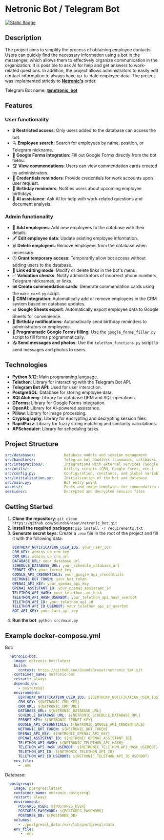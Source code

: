# Netronic Bot / Telegram Bot

[![Static Badge](https://img.shields.io/badge/MIT-Lisence?style=for-the-badge&logo=github&label=Lisense&color=yellow)](https://github.com/SoundsGreaat/netronic_bot?tab=MIT-1-ov-file)

## Description
The project aims to simplify the process of obtaining employee contacts. Users can quickly find the necessary information using a bot in the messenger, which allows them to effectively organize communication in the organization. It is possible to ask AI for help and get answers to work-related questions.
In addition, the project allows administrators to easily edit contact information to always have up-to-date employee data.
The project was implemented strictly to [**Netronic's**](https://netronic.com.ua/lp) order.

Telegram Bot name: [**@netronic_bot**](https://t.me/netronic_bot)

## Features
### User functionality
- 🔒 **Restricted access**: Only users added to the database can access the bot.
- 🔍 **Employee search**: Search for employees by name, position, or Telegram nickname.
- 📝 **Google Forms integration**: Fill out Google Forms directly from the bot menu.
- 🏆 **View commendations**: Users can view commendation cards created by administrators.
- 🔔 **Credentials reminders**: Provide credentials for work accounts upon user request.
- 🎉 **Birthday reminders**: Notifies users about upcoming employee birthdays.
- 🤖 **AI assistance**: Ask AI for help with work-related questions and document analysis.

### Admin functionality
- 💼 **Add employees**: Add new employees to the database with their details.
- 🖋️ **Edit employee data**: Update existing employee information.
- 🗑️ **Delete employees**: Remove employees from the database when necessary.
- 🕒 **Grant temporary access**: Temporarily allow bot access without adding users to the database.
- 🔗 **Link editing mode**: Modify or delete links in the bot's menu.
- ✅ **Validation checks**: Notify administrators of incorrect phone numbers, Telegram nicknames, or links.
- 🖼️ **Create commendation cards**: Generate commendation cards using the `make_card.py` script.
- 🔄 **CRM integration**: Automatically add or remove employees in the CRM system based on database updates.
- 📊 **Google Sheets export**: Automatically export employee data to Google Sheets for convenience.
- 🎂 **Birthday notifications**: Automatically send birthday reminders to administrators or employees.
- 📝 **Programmatic Google Forms filling**: Use the `google_forms_filler.py` script to fill forms programmatically.
- 📤 **Send messages and photos**: Use the `telethon_functions.py` script to send messages and photos to users.

## Technologies
- **Python 3.12**: Main programming language.
- **Telethon**: Library for interacting with the Telegram Bot API.
- **Telegram Bot API**: Used for user interaction.
- **PostgreSQL**: Database for storing employee data.
- **SQLAlchemy**: Library for database ORM and SQL operations.
- **GForms**: Library for Google Forms integration.
- **OpenAI**: Library for AI-powered assistance.
- **Pillow**: Library for image processing.
- **Cryptography**: Library for encrypting and decrypting session files.
- **RapidFuzz**: Library for fuzzy string matching and similarity calculations.
- **APScheduler**: Library for scheduling tasks.

## Project Structure
```yaml
src/database/:             Database models and session management
src/handlers/:             Telegram bot handlers (commands, callbacks, etc.)
src/integrations/:         Integrations with external services (Google Forms, CRM, etc.)
src/utils/:                Utility scripts (CRM, Google Forms, etc.)
src/config.py:             Configuration, constants, and global variables
src/initialization.py:     Initialization of the bot and database
src/main.py:               Bot entry point
assets/:                   Fonts and image templates for commendation cards
sessions/:                 Encrypted and decrypted session files
```

## Getting Started
1. **Clone the repository**: `git clone https://github.com/SoundsGreaat/netronic_bot.git`
2. **Install the required packages**: `pip install -r requirements.txt`
3. **Generate secret keys**: Create a `.env` file in the root of the project and fill it with the following data:
    ```yaml
   BIRTHDAY_NOTIFICATION_USER_IDS: your_user_ids
   CRM_KEY: admins_ua_crm_key
   CRM_URL: admins_ua_crm_url
   DATABASE_URL: your_database_url
   SCHEDULE_DATABASE_URL: your_schedule_database_url
   FERNET_KEY: your_fernet_key
   GOOGLE_API_CREDENTIALS: your_google_api_credentials
   NETRONIC_BOT_TOKEN: your_bot_token
   OPENAI_API_KEY: your_openai_api_key
   OPENAI_ASSISTANT_ID: your_openai_assistant_id
   TELETHON_API_HASH: your_telethon_api_hash
   TELETHON_API_HASH_USERBOT: your_telethon_api_hash_userbot
   TELETHON_API_ID: your_telethon_api_id
   TELETHON_API_ID_USERBOT: your_telethon_api_id_userbot
   BOT_API_KEY: your_fast_api_key
    ```
4. **Run the bot**: `python src/main.py`

## Example docker-compose.yml
Bot:
```yaml
  netronic-bot:
    image: netronic-bot:latest
    build:
      context: https://github.com/SoundsGreaat/netronic_bot.git
    container_name: netronic-bot
    restart: always
    depends_on:
      - postgresql
    environment:
      BIRTHDAY_NOTIFICATION_USER_IDS: ${BIRTHDAY_NOTIFICATION_USER_IDS}
      CRM_KEY: ${NETRONIC_CRM_KEY}
      CRM_URL: ${NETRONIC_CRM_URL}
      DATABASE_URL: ${NETRONIC_DATABASE_URL}
      SCHEDULE_DATABASE_URL: ${NETRONIC_SCHEDULE_DATABASE_URL}
      FERNET_KEY: ${NETRONIC_FERNET_KEY}
      GOOGLE_API_CREDENTIALS: ${NETRONIC_GOOGLE_API_CREDENTIALS}
      NETRONIC_BOT_TOKEN: ${NETRONIC_BOT_TOKEN}
      OPENAI_API_KEY: ${NETRONIC_OPENAI_API_KEY}
      OPENAI_ASSISTANT_ID: ${NETRONIC_OPENAI_ASSISTANT_ID}
      TELETHON_API_HASH: ${NETRONIC_TELETHON_API_HASH}
      TELETHON_API_HASH_USERBOT: ${NETRONIC_TELETHON_API_HASH_USERBOT}
      TELETHON_API_ID: ${NETRONIC_TELETHON_API_ID}
      TELETHON_API_ID_USERBOT: ${NETRONIC_TELETHON_API_ID_USERBOT}
    env_file:
      - .env
```

Database:
```yaml
  postgresql:
    image: postgres:latest
    container_name: netronic-postgresql
    restart: always
    environment:
      POSTGRES_USER: ${POSTGRES_USER}
      POSTGRES_PASSWORD: ${POSTGRES_PASSWORD}
      POSTGRES_DB: ${POSTGRES_DB}
    volumes:
      - ./postgresql_data:/var/lib/postgresql/data
    env_file:
       - .env
```
